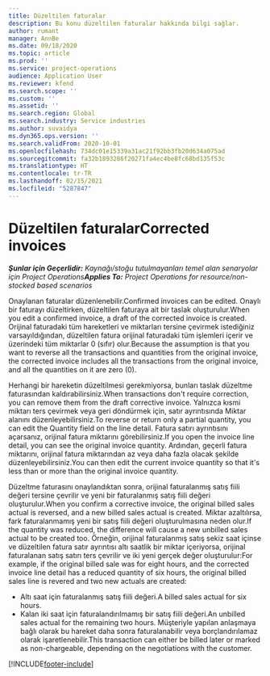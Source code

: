 ```yaml
---
title: Düzeltilen faturalar
description: Bu konu düzeltilen faturalar hakkında bilgi sağlar.
author: rumant
manager: AnnBe
ms.date: 09/18/2020
ms.topic: article
ms.prod: ''
ms.service: project-operations
audience: Application User
ms.reviewer: kfend
ms.search.scope: ''
ms.custom: ''
ms.assetid: ''
ms.search.region: Global
ms.search.industry: Service industries
ms.author: suvaidya
ms.dyn365.ops.version: ''
ms.search.validFrom: 2020-10-01
ms.openlocfilehash: 734dc01e15339a31ac21f92bb3fb20d634a075ad
ms.sourcegitcommit: fa32b1893286f20271fa4ec4be8fc68bd135f53c
ms.translationtype: HT
ms.contentlocale: tr-TR
ms.lasthandoff: 02/15/2021
ms.locfileid: "5287847"
---
```

# <a name="corrected-invoices"></a><span data-ttu-id="bce9b-103">Düzeltilen faturalar</span><span class="sxs-lookup"><span data-stu-id="bce9b-103">Corrected invoices</span></span>

<span data-ttu-id="bce9b-104">_**Şunlar için Geçerlidir:** Kaynağı/stoğu tutulmayanları temel alan senaryolar için Project Operations_</span><span class="sxs-lookup"><span data-stu-id="bce9b-104">_**Applies To:** Project Operations for resource/non-stocked based scenarios_</span></span>

<span data-ttu-id="bce9b-105">Onaylanan faturalar düzenlenebilir.</span><span class="sxs-lookup"><span data-stu-id="bce9b-105">Confirmed invoices can be edited.</span></span> <span data-ttu-id="bce9b-106">Onaylı bir faturayı düzeltirken, düzeltilen faturaya ait bir taslak oluşturulur.</span><span class="sxs-lookup"><span data-stu-id="bce9b-106">When you edit a confirmed invoice, a draft of the corrected invoice is created.</span></span> <span data-ttu-id="bce9b-107">Orijinal faturadaki tüm hareketleri ve miktarları tersine çevirmek istediğiniz varsayıldığından, düzeltilen fatura orijinal faturadaki tüm işlemleri içerir ve üzerindeki tüm miktarlar 0 (sıfır) olur.</span><span class="sxs-lookup"><span data-stu-id="bce9b-107">Because the assumption is that you want to reverse all the transactions and quantities from the original invoice, the corrected invoice includes all the transactions from the original invoice, and all the quantities on it are zero (0).</span></span>

<span data-ttu-id="bce9b-108">Herhangi bir hareketin düzeltilmesi gerekmiyorsa, bunları taslak düzeltme faturasından kaldırabilirsiniz.</span><span class="sxs-lookup"><span data-stu-id="bce9b-108">When transactions don't require correction, you can remove them from the draft corrective invoice.</span></span> <span data-ttu-id="bce9b-109">Yalnızca kısmi miktarı ters çevirmek veya geri döndürmek için, satır ayrıntısında Miktar alanını düzenleyebilirsiniz.</span><span class="sxs-lookup"><span data-stu-id="bce9b-109">To reverse or return only a partial quantity, you can edit the Quantity field on the line detail.</span></span> <span data-ttu-id="bce9b-110">Fatura satırı ayrıntısını açarsanız, orijinal fatura miktarını görebilirsiniz.</span><span class="sxs-lookup"><span data-stu-id="bce9b-110">If you open the invoice line detail, you can see the original invoice quantity.</span></span> <span data-ttu-id="bce9b-111">Ardından, geçerli fatura miktarını, orijinal fatura miktarından az veya daha fazla olacak şekilde düzenleyebilirsiniz.</span><span class="sxs-lookup"><span data-stu-id="bce9b-111">You can then edit the current invoice quantity so that it's less than or more than the original invoice quantity.</span></span>

<span data-ttu-id="bce9b-112">Düzeltme faturasını onaylandıktan sonra, orijinal faturalanmış satış fiili değeri tersine çevrilir ve yeni bir faturalanmış satış fiili değeri oluşturulur.</span><span class="sxs-lookup"><span data-stu-id="bce9b-112">When you confirm a corrective invoice, the original billed sales actual is reversed, and a new billed sales actual is created.</span></span> <span data-ttu-id="bce9b-113">Miktar azaltılırsa, fark faturalanmamış yeni bir satış fiili değeri oluşturulmasına neden olur.</span><span class="sxs-lookup"><span data-stu-id="bce9b-113">If the quantity was reduced, the difference will cause a new unbilled sales actual to be created too.</span></span> <span data-ttu-id="bce9b-114">Örneğin, orijinal faturalanmış satış sekiz saat içinse ve düzeltilen fatura satır ayrıntısı altı saatlik bir miktar içeriyorsa, orijinal faturalanan satış satırı ters çevrilir ve iki yeni gerçek değer oluşturulur:</span><span class="sxs-lookup"><span data-stu-id="bce9b-114">For example, if the original billed sale was for eight hours, and the corrected invoice line detail has a reduced quantity of six hours, the original billed sales line is revered and two new actuals are created:</span></span>

- <span data-ttu-id="bce9b-115">Altı saat için faturalanmış satış fiili değeri.</span><span class="sxs-lookup"><span data-stu-id="bce9b-115">A billed sales actual for six hours.</span></span>
- <span data-ttu-id="bce9b-116">Kalan iki saat için faturalandırılmamış bir satış fiili değeri.</span><span class="sxs-lookup"><span data-stu-id="bce9b-116">An unbilled sales actual for the remaining two hours.</span></span> <span data-ttu-id="bce9b-117">Müşteriyle yapılan anlaşmaya bağlı olarak bu hareket daha sonra faturalanabilir veya borçlandırılamaz olarak işaretlenebilir.</span><span class="sxs-lookup"><span data-stu-id="bce9b-117">This transaction can either be billed later or marked as non-chargeable, depending on the negotiations with the customer.</span></span>


[!INCLUDE[footer-include](../includes/footer-banner.md)]